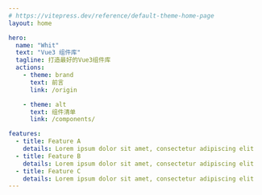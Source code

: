```yaml
---
# https://vitepress.dev/reference/default-theme-home-page
layout: home

hero:
  name: "Whit"
  text: "Vue3 组件库"
  tagline: 打造最好的Vue3组件库
  actions:
    - theme: brand
      text: 前言
      link: /origin

    - theme: alt
      text: 组件清单
      link: /components/

features:
  - title: Feature A
    details: Lorem ipsum dolor sit amet, consectetur adipiscing elit
  - title: Feature B
    details: Lorem ipsum dolor sit amet, consectetur adipiscing elit
  - title: Feature C
    details: Lorem ipsum dolor sit amet, consectetur adipiscing elit
---
```


